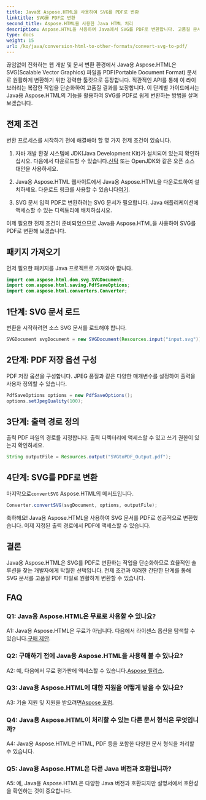 ```yaml
---
title: Java용 Aspose.HTML을 사용하여 SVG를 PDF로 변환
linktitle: SVG를 PDF로 변환
second_title: Aspose.HTML을 사용한 Java HTML 처리
description: Aspose.HTML을 사용하여 Java에서 SVG를 PDF로 변환합니다. 고품질 문서 변환을 위한 완벽한 솔루션입니다.
type: docs
weight: 15
url: /ko/java/conversion-html-to-other-formats/convert-svg-to-pdf/
---
```


끊임없이 진화하는 웹 개발 및 문서 변환 환경에서 Java용 Aspose.HTML은 SVG(Scalable Vector Graphics) 파일을 PDF(Portable Document Format) 문서로 원활하게 변환하기 위한 강력한 툴킷으로 등장합니다. 직관적인 API를 통해 이 라이브러리는 복잡한 작업을 단순화하여 고품질 결과를 보장합니다. 이 단계별 가이드에서는 Java용 Aspose.HTML의 기능을 활용하여 SVG를 PDF로 쉽게 변환하는 방법을 살펴보겠습니다.

## 전제 조건

변환 프로세스를 시작하기 전에 해결해야 할 몇 가지 전제 조건이 있습니다.

1. 자바 개발 환경
 시스템에 JDK(Java Development Kit)가 설치되어 있는지 확인하십시오. 다음에서 다운로드할 수 있습니다.[신탁](https://www.oracle.com/java/technologies/javase-downloads.html) 또는 OpenJDK와 같은 오픈 소스 대안을 사용하세요.

2. Java용 Aspose.HTML
 웹사이트에서 Java용 Aspose.HTML을 다운로드하여 설치하세요. 다운로드 링크를 사용할 수 있습니다[여기](https://releases.aspose.com/html/java/).

3. SVG 문서 입력
PDF로 변환하려는 SVG 문서가 필요합니다. Java 애플리케이션에 액세스할 수 있는 디렉토리에 배치하십시오.

이제 필요한 전제 조건이 준비되었으므로 Java용 Aspose.HTML을 사용하여 SVG를 PDF로 변환해 보겠습니다.

## 패키지 가져오기

먼저 필요한 패키지를 Java 프로젝트로 가져와야 합니다.

```java
import com.aspose.html.dom.svg.SVGDocument;
import com.aspose.html.saving.PdfSaveOptions;
import com.aspose.html.converters.Converter;
```

## 1단계: SVG 문서 로드

변환을 시작하려면 소스 SVG 문서를 로드해야 합니다.

```java
SVGDocument svgDocument = new SVGDocument(Resources.input("input.svg"));
```

## 2단계: PDF 저장 옵션 구성

PDF 저장 옵션을 구성합니다. JPEG 품질과 같은 다양한 매개변수를 설정하여 출력을 사용자 정의할 수 있습니다.

```java
PdfSaveOptions options = new PdfSaveOptions();
options.setJpegQuality(100);
```

## 3단계: 출력 경로 정의

출력 PDF 파일의 경로를 지정합니다. 출력 디렉터리에 액세스할 수 있고 쓰기 권한이 있는지 확인하세요.

```java
String outputFile = Resources.output("SVGtoPDF_Output.pdf");
```

## 4단계: SVG를 PDF로 변환

 마지막으로`convertSVG` Aspose.HTML의 메서드입니다.

```java
Converter.convertSVG(svgDocument, options, outputFile);
```

축하해요! Java용 Aspose.HTML을 사용하여 SVG 문서를 PDF로 성공적으로 변환했습니다. 이제 지정된 출력 경로에서 PDF에 액세스할 수 있습니다.

## 결론

Java용 Aspose.HTML은 SVG를 PDF로 변환하는 작업을 단순화하므로 효율적인 솔루션을 찾는 개발자에게 탁월한 선택입니다. 전제 조건과 이러한 간단한 단계를 통해 SVG 문서를 고품질 PDF 파일로 원활하게 변환할 수 있습니다.

## FAQ

### Q1: Java용 Aspose.HTML은 무료로 사용할 수 있나요?

 A1: Java용 Aspose.HTML은 무료가 아닙니다. 다음에서 라이센스 옵션을 탐색할 수 있습니다.[구매 제안](https://purchase.aspose.com/buy).

### Q2: 구매하기 전에 Java용 Aspose.HTML을 사용해 볼 수 있나요?

 A2: 예, 다음에서 무료 평가판에 액세스할 수 있습니다.[Aspose 릴리스](https://releases.aspose.com/html/java).

### Q3: Java용 Aspose.HTML에 대한 지원을 어떻게 받을 수 있나요?

 A3: 기술 지원 및 지원을 받으려면[Aspose 포럼](https://forum.aspose.com/).

### Q4: Java용 Aspose.HTML이 처리할 수 있는 다른 문서 형식은 무엇입니까?

A4: Java용 Aspose.HTML은 HTML, PDF 등을 포함한 다양한 문서 형식을 처리할 수 있습니다.

### Q5: Java용 Aspose.HTML은 다른 Java 버전과 호환됩니까?

A5: 예, Java용 Aspose.HTML은 다양한 Java 버전과 호환되지만 설명서에서 호환성을 확인하는 것이 중요합니다.